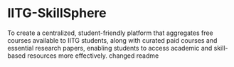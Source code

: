 # IITG-SkillSphere
To create a centralized, student-friendly platform that aggregates free courses available to IITG students, along with curated paid courses and essential research papers, enabling students to access academic and skill-based resources more effectively.
changed readme
